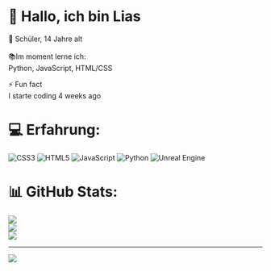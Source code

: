 # 💫 Hallo, ich bin Lias<br>
🔭 Schüler, 14 Jahre alt <br> <br>
📚Im moment lerne ich:<br>
  Python, JavaScript, HTML/CSS<br>

⚡ Fun fact<br>
   I starte coding 4 weeks ago

# 💻 Erfahrung:
![CSS3](https://img.shields.io/badge/css3-%231572B6.svg?style=for-the-badge&logo=css3&logoColor=white) ![HTML5](https://img.shields.io/badge/html5-%23E34F26.svg?style=for-the-badge&logo=html5&logoColor=white) ![JavaScript](https://img.shields.io/badge/javascript-%23323330.svg?style=for-the-badge&logo=javascript&logoColor=%23F7DF1E) ![Python](https://img.shields.io/badge/python-3670A0?style=for-the-badge&logo=python&logoColor=ffdd54) ![Unreal Engine](https://img.shields.io/badge/unrealengine-%23313131.svg?style=for-the-badge&logo=unrealengine&logoColor=white)
# 📊 GitHub Stats:
![](https://github-readme-stats.vercel.app/api?username=Lias-Albiez&theme=merko&hide_border=false&include_all_commits=false&count_private=false)<br/>
![](https://nirzak-streak-stats.vercel.app/?user=Lias-Albiez&theme=merko&hide_border=false)<br/>
![](https://github-readme-stats.vercel.app/api/top-langs/?username=Lias-Albiez&theme=merko&hide_border=false&include_all_commits=false&count_private=false&layout=compact)

---
[![](https://visitcount.itsvg.in/api?id=Lias-Albiez&icon=0&color=0)](https://visitcount.itsvg.in)

<!-- Proudly created with GPRM ( https://gprm.itsvg.in ) -->
